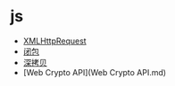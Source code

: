 # js

- [XMLHttpRequest](XMLHttpRequest.md)
- [闭包](闭包.md)
- [深拷贝](深拷贝.md)
- [Web Crypto API](Web Crypto API.md)
